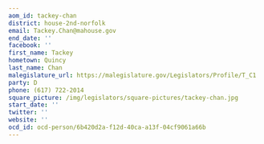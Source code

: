 ```yaml
---
aom_id: tackey-chan
district: house-2nd-norfolk
email: Tackey.Chan@mahouse.gov
end_date: ''
facebook: ''
first_name: Tackey
hometown: Quincy
last_name: Chan
malegislature_url: https://malegislature.gov/Legislators/Profile/T_C1
party: D
phone: (617) 722-2014
square_picture: /img/legislators/square-pictures/tackey-chan.jpg
start_date: ''
twitter: ''
website: ''
ocd_id: ocd-person/6b420d2a-f12d-40ca-a13f-04cf9061a66b
---
```

